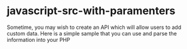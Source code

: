 # javascript-src-with-paramenters
Sometime, you may wish to create an API which will allow users to add custom data. Here is a simple sample that you can use and parse the information into your PHP
